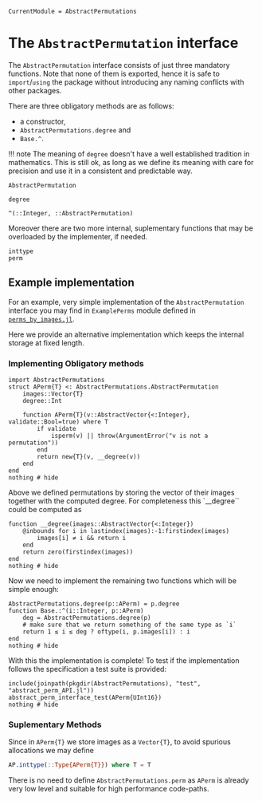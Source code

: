 ```@meta
CurrentModule = AbstractPermutations
```

# The `AbstractPermutation` interface

The `AbstractPermutation` interface consists of just three mandatory functions.
Note that none of them is exported, hence it is safe to `import`/`using`
the package without introducing any naming conflicts with other packages.

There are three obligatory methods are as follows:
* a constructor,
* `AbstractPermutations.degree` and
* `Base.^`.

!!! note
    The meaning of `degree` doesn't have a well established tradition in
    mathematics. This is still ok, as long as we define its meaning with care
    for precision and use it in a consistent and predictable way.

```@docs
AbstractPermutation
```

```@docs
degree
```

```@docs
^(::Integer, ::AbstractPermutation)
```

Moreover there are two more internal, suplementary functions that may be
overloaded by the implementer, if needed.

```@docs
inttype
perm
```

## Example implementation

For an example, very simple implementation of the `AbstractPermutation`
interface you may find in `ExamplePerms` module defined in
[`perms_by_images.jl`](https://github.com/kalmarek/AbstractPermutations.jl/blob/main/test/perms_by_images.jl).

Here we provide an alternative implementation which keeps the internal
storage at fixed length.

### Implementing Obligatory methods

```@example APerm
import AbstractPermutations
struct APerm{T} <: AbstractPermutations.AbstractPermutation
    images::Vector{T}
    degree::Int

    function APerm{T}(v::AbstractVector{<:Integer}, validate::Bool=true) where T
        if validate
            isperm(v) || throw(ArgumentError("v is not a permutation"))
        end
        return new{T}(v, __degree(v))
    end
end
nothing # hide
```

Above we defined permutations by storing the vector of their images together
with the computed degree.
For completeness this `__degree`` could be computed as

```@example APerm
function __degree(images::AbstractVector{<:Integer})
    @inbounds for i in lastindex(images):-1:firstindex(images)
        images[i] ≠ i && return i
    end
    return zero(firstindex(images))
end
nothing # hide
```

Now we need to implement the remaining two functions which will be simple enough:

```@example APerm
AbstractPermutations.degree(p::APerm) = p.degree
function Base.:^(i::Integer, p::APerm)
    deg = AbstractPermutations.degree(p)
    # make sure that we return something of the same type as `i`
    return 1 ≤ i ≤ deg ? oftype(i, p.images[i]) : i
end
nothing # hide
```

With this the implementation is complete! To test if the implementation follows the specification a test suite is provided:

```@example APerm
include(joinpath(pkgdir(AbstractPermutations), "test", "abstract_perm_API.jl"))
abstract_perm_interface_test(APerm{UInt16})
nothing # hide
```

### Suplementary Methods

Since in `APerm{T}` we store images as a `Vector{T}`, to avoid spurious
allocations we may define

```julia
AP.inttype(::Type{APerm{T}}) where T = T
```

There is no need to define `AbstractPermutations.perm` as `APerm` is already
very low level and suitable for high performance code-paths.
